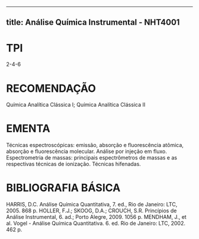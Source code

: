 
---
title: Análise Química Instrumental - NHT4001 
---

# TPI

2-4-6

# RECOMENDAÇÃO

Química Analítica Clássica I; Química Analítica Clássica II

# EMENTA

Técnicas espectroscópicas: emissão, absorção e fluorescência atômica, absorção e fluorescência molecular. Análise por injeção em fluxo. Espectrometria de massas: principais espectrômetros de massas e as respectivas técnicas de ionização. Técnicas hifenadas.

# BIBLIOGRAFIA BÁSICA

HARRIS, D.C. Análise Química Quantitativa, 7. ed., Rio de Janeiro: LTC, 2005. 868 p.
HOLLER, F.J.; SKOOG, D.A.; CROUCH, S.R. Princípios de Análise Instrumental, 6. ad.; Porto Alegre, 2009. 1056 p.
MENDHAM, J., et al. Vogel - Análise Química Quantitativa. 6. ed. Rio de Janeiro: LTC, 2002. 462 p.
        